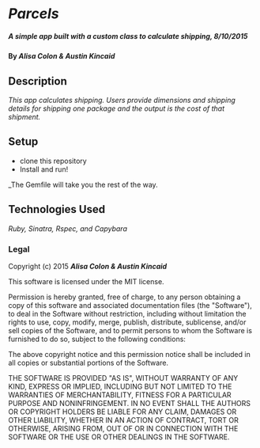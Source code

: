 # _Parcels_

##### _A simple app built with a custom class to calculate shipping, 8/10/2015_

#### By _**Alisa Colon & Austin Kincaid**_

## Description

_This app calculates shipping. Users provide dimensions and shipping details for shipping one package and the output is the cost of that shipment._

## Setup

* clone this repository
* Install and run!

_The Gemfile will take you the rest of the way.

## Technologies Used

_Ruby, Sinatra, Rspec, and Capybara_

### Legal

Copyright (c) 2015 **_Alisa Colon & Austin Kincaid_**

This software is licensed under the MIT license.

Permission is hereby granted, free of charge, to any person obtaining a copy
of this software and associated documentation files (the "Software"), to deal
in the Software without restriction, including without limitation the rights
to use, copy, modify, merge, publish, distribute, sublicense, and/or sell
copies of the Software, and to permit persons to whom the Software is
furnished to do so, subject to the following conditions:

The above copyright notice and this permission notice shall be included in
all copies or substantial portions of the Software.

THE SOFTWARE IS PROVIDED "AS IS", WITHOUT WARRANTY OF ANY KIND, EXPRESS OR
IMPLIED, INCLUDING BUT NOT LIMITED TO THE WARRANTIES OF MERCHANTABILITY,
FITNESS FOR A PARTICULAR PURPOSE AND NONINFRINGEMENT. IN NO EVENT SHALL THE
AUTHORS OR COPYRIGHT HOLDERS BE LIABLE FOR ANY CLAIM, DAMAGES OR OTHER
LIABILITY, WHETHER IN AN ACTION OF CONTRACT, TORT OR OTHERWISE, ARISING FROM,
OUT OF OR IN CONNECTION WITH THE SOFTWARE OR THE USE OR OTHER DEALINGS IN
THE SOFTWARE.
